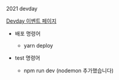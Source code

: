 2021 devday

[Devday 이벤트 페이지](https://baekkyoungjung.github.io/2021-devday)

- 배포 명령어
  - yarn deploy

- test 명령어
  - npm run dev (nodemon 추가했습니다)
